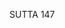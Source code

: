 SUTTA 147

[^1323]: MA says that this discourse was spoken to Rāhula shortly after his higher ordination, presumably at the age of twenty.

[^1324]: Vimuttiparipācanīya dhammā. MA mentions fifteen states that ripen in deliverance: the five spiritual faculties; the five penetrative insights - into impermanence, suffering, non-self, abandoning, and fading away; and the five things taught to Meghiya - noble friendship, virtue, beneficial discussion, energy, and wisdom (see AN 9:3/ iv.356; Ud 4:1/36).

[^1325]: MA says that these deities, who came from various celestial realms, had been companions of Rāhula's during the previous life in which he first made the aspiration to attain arahantship as the son of a Buddha.

[^1326]: It should be noted that the last four items mentioned are the four mental aggregates. Thus this discourse covers not only the sense bases but also the five aggregates, the aggregate of material form being implied by the physical sense faculties and their objects.

[^1327]: According to MA, stream-entry was the minimal attainment of those deities, but some attained the higher paths and fruits up to arahantship.

